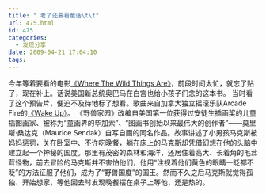 ```yaml
---
title: " 老了还要看童话\t\t"
url: 475.html
id: 475
categories:
  - 发现分享
date: 2009-04-21 17:04:10
tags:
---
```


今年等着要看的电影[《Where The Wild Things Are》](http://www.douban.com/subject/1948937/)，前段时间太忙，就忘了贴了，现在补上。话说美国新总统奥巴马在白宫也给小孩子们念的这本书。 当时看了这个预告片，便迫不及待地标了想看。歌曲来自加拿大独立摇滚乐队Arcade Fire的[《Wake Up》](http://xiami.com/song/2068337/Wake+Up)。 《野兽家园》改编自美国第一位获得过安徒生插画奖的儿童插图画家、被称为“童画界的毕加索”、“图画书创始以来最伟大的创作者”——莫里斯·桑达克（Maurice Sendak）自写自画的同名作品。故事讲述了小男孩马克斯被妈妈惩罚，关在卧室中、不许吃晚餐，躺在床上的马克斯却凭借幻想在他的头脑中建立起一个神秘的国度。那里有茂密的森林和海洋，还居住着高大、长着角的毛茸茸怪物，前去冒险的马克斯并不害怕他们，他用“注视着他们黄色的眼睛一眨都不眨”的方法征服了他们，成为了“野兽国度”的国王。然而不久之后马克斯就觉得孤独、开始想家，等他回去时发现晚餐摆在桌子上等他，还是热的。